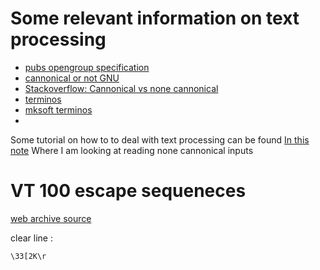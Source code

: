 
# Some relevant information on text processing 

- [pubs opengroup specification](https://pubs.opengroup.org/onlinepubs/9699919799/basedefs/V1_chap11.html)
- [cannonical or not GNU](https://www.gnu.org/software/libc/manual/html_node/Canonical-or-Not.html)
- [Stackoverflow: Cannonical vs none cannonical](https://stackoverflow.com/questions/358342/canonical-vs-non-canonical-terminal-input)
- [terminos](https://www.man7.org/linux/man-pages/man3/termios.3.html)
- [mksoft terminos](https://www.mkssoftware.com/docs/man5/struct_termios.5.asp)
- 

Some tutorial on how to to deal with text processing can be found [In this note](/langs/c++/IO) Where I am looking at reading none cannonical inputs 



# VT 100 escape sequeneces
[web archive source ](https://web.archive.org/web/20121225024852/http://www.climagic.org/mirrors/VT100_Escape_Codes.html)

clear line : 
```
\33[2K\r
```